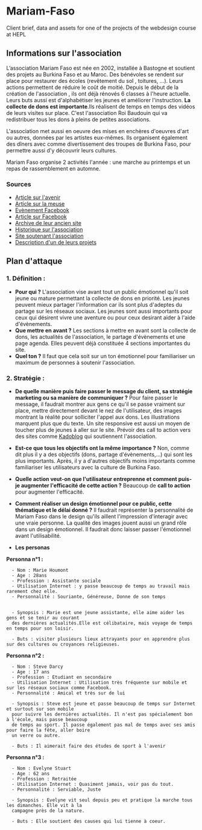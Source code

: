 # Mariam-Faso

  Client brief, data and assets for one of the projects of the webdesign course at HEPL

## Informations sur l'association

L’association Mariam Faso est née en 2002, installée à Bastogne et soutient des projets au Burkina Faso et au Maroc. Des bénévoles se rendent sur place pour restaurer des écoles (revêtement du sol , toitures, ...). Leurs actions permettent de réduire le coût de moitié.  Depuis le début de la création de l'association , ils ont déjà rénovés 6 classes à l'heure actuelle. Leurs buts aussi est d'alphabétiser  les jeunes et améliorer l'instruction. **La collecte de dons est importante**.Ils réalisent de temps en temps des vidéos de leurs visites sur place. C'est l'association Roi Baudouin qui va redistribuer tous les dons à pleins de petites associations.


L'association met aussi en oeuvre des mises en enchères d'oeuvres d'art ou autres, données par les artistes eux-mêmes.
Ils organisent également des dîners avec comme divertissement des troupes de Burkina Faso, pour permettre aussi d'y découvrir leurs cultures.

Mariam Faso organise 2 activités l'année : une marche au printemps et un repas de rassemblement en automne.


### Sources
 - [Article sur l'avenir](http://www.lavenir.net/cnt/dmf20140416_00464215)
 - [Article sur la meuse](http://www.lameuse.be/865369/article/regions/luxembourg/actualite/2013-11-23/bastogne-a-vos-encheres-pour-mariam-faso)
 - [Evènement Facebook](https://www.facebook.com/events/524735304364133/)
 - [Article sur Facebook](https://www.facebook.com/MariamFaso/photos/pcb.838190806271468/838189886271560/?type=3&theater)
 - [Archive de leur ancien site](https://web.archive.org/web/20131227105107/http://mariam-faso.be/index.php)
 - [Historique sur l'association](http://users.skynet.be/afrikalux/histo.html)
 - [Site soutenant l'association](https://www.kadolog.com/fr/list/simeon-moens-silverberg)
 - [Description d'un de leurs projets](http://mobile.nordeclair.be/1547900/article/2016-04-12/tenneville-un-reservoir-d-eau-pour-lengo-au-burkina)


## Plan d'attaque

### 1. Définition :
- **Pour qui ?** L'association vise avant tout un public émotionnel qu'il soit jeune ou mature permettant la collecte de dons en priorité. Les jeunes peuvent mieux partager l'information car ils sont plus d'adeptes du partage sur les réseaux sociaux. Les jeunes sont aussi importants pour ceux qui désirent vivre une aventure ou pour ceux desirant aider à l'aide d'évènements.
- **Que mettre en avant ?** Les sections à mettre en avant sont la collecte de dons, les actualités de l'association, le partage d'évènements et une page agenda. Elles peuvent déjà constituée 4 sections importantes du site.
- **Quel ton ?** Il faut que cela soit sur un ton émotionnel pour familiariser un maximum de personnes à soutenir l'association.

### 2. Stratégie :
- **De quelle manière puis faire passer le message du client, sa stratégie marketing ou sa manière de communiquer ?** Pour faire passer le message, il faudrait montrer aux gens ce qu'il se passe vraiment sur place, mettre directement devant le nez de l'utilisateur, des images montrant la réalité pour solliciter l'appel aux dons. Les illustrations marquent plus que du texte. Un site responsive est aussi un moyen de toucher plus de jeunes à aller sur le site. Prévoir des call to action vers des sites comme [Kadoblog](https://www.kadolog.com/fr/list/simeon-moens-silverberg) qui soutiennent l'association.
- **Est-ce que tous les objectifs ont la même importance ?** Non, comme dit plus il y a des objectifs (dons, partage d'évènements,...) qui sont les plus importants. Après, il y a d'autres objectifs moins importants comme familiariser les utilisateurs avec la culture de Burkina Faso.
- **Quelle action veut-on que l'utilisateur entreprenne et comment puis-je augmenter l'efficacité de cette action ?**
Beaucoup de **call to action** pour augmenter l'efficacité.
- **Comment réaliser un design émotionnel pour ce public, cette thématique et le délai donné ?** Il faudrait représenter la personnalité de Mariam Faso dans le design qu'ils aillent l'impression d'interagir avec une vraie personne. La qualité des images jouent aussi un grand rôle dans un design émotionnel. Il faudrait donc laisser passer l'émotionnel avant l'utilisabilité.

- **Les personas**

**Personna n°1 :**

      - Nom : Marie Houmont
      - Age : 28ans
      - Profession : Assistante sociale
      - Utilisation Internet : y passe beaucoup de temps au travail mais rarement chez elle.
      - Personnalité : Souriante, Généreuse, Donne de son temps


      - Synopsis : Marie est une jeune assistante, elle aime aider les gens et se tenir au courant
      des dernières actualités.Elle est célibataire, mais voyage de temps en temps pour son loisir.

      - Buts : visiter plusieurs lieux attrayants pour en apprendre plus sur des cultures ou croyances religieuses.



**Personna n°2 :**

      - Nom : Steve Darcy
      - Age : 17 ans
      - Profession : Etudiant en secondaire
      - Utilisation Internet : Utilisation très fréquente sur mobile et sur les réseaux sociaux comme Facebook.
      - Personnalité : Amical et très sur de lui

      - Synopsis : Steve est jeune et passe beaucoup de temps sur Internet et surtout sur son mobile
      pour suivre les dernières actualités. Il n'est pas spécialement bon à l'école, mais passe beaucoup
      de temps au sport. Il passe également pas mal de temps avec ses amis pour faire la fête, aller boire
      un verre ou autre.

      - Buts : Il aimerait faire des études de sport à l'avenir



**Personna n°3 :**

      - Nom : Evelyne Stuart
      - Age : 62 ans
      - Profession : Retraitée
      - Utilisation Internet : Quasiment jamais, voir pas du tout.
      - Personnalité : Serviable, Juste

      - Synopsis : Evelyne vit seul depuis peu et pratique la marche tous les dimanches. Elle vit à la
      campagne près de la nature.

      - Buts : Elle soutient des causes qui lui tienne à coeur.
